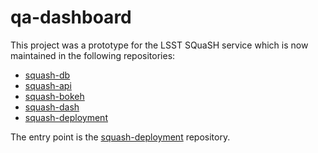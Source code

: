 # qa-dashboard

This project was a prototype for the LSST SQuaSH service which is now maintained in the following repositories:

- [squash-db](https://github.com/lsst-sqre/squash-db)
- [squash-api](https://github.com/lsst-sqre/squash-api)
- [squash-bokeh](https://github.com/lsst-sqre/squash-bokeh)
- [squash-dash](https://github.com/lsst-sqre/squash-dash)
- [squash-deployment](https://github.com/lsst-sqre/squash-deployment)

The entry point is the [squash-deployment](https://github.com/lsst-sqre/squash-deployment) repository.
